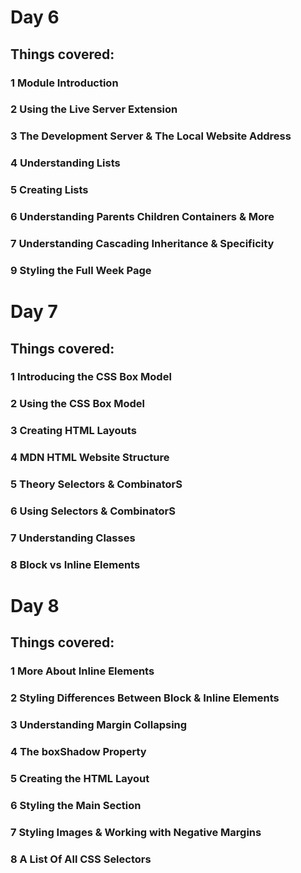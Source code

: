 # Day 6
## Things covered:
### 1 Module Introduction
### 2 Using the Live Server Extension
### 3 The Development Server & The Local Website Address
### 4 Understanding Lists
### 5 Creating Lists
### 6 Understanding Parents Children Containers & More
### 7 Understanding Cascading Inheritance & Specificity
### 9 Styling the Full Week Page
##
# Day 7
## Things covered:
### 1 Introducing the CSS Box Model
### 2 Using the CSS Box Model
### 3 Creating HTML Layouts
### 4 MDN HTML Website Structure
### 5 Theory Selectors & CombinatorS
### 6 Using Selectors & CombinatorS
### 7 Understanding Classes
### 8 Block vs Inline Elements
##
# Day 8
## Things covered:
### 1 More About Inline Elements
### 2 Styling Differences Between Block & Inline Elements
### 3 Understanding Margin Collapsing
### 4 The boxShadow Property
### 5 Creating the HTML Layout
### 6 Styling the Main Section
### 7 Styling Images & Working with Negative Margins
### 8 A List Of All CSS Selectors